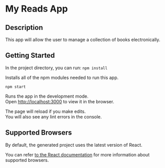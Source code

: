 # My Reads App

## Description

This app will allow the user to manage a collection of books electronically.

## Getting Started

In the project directory, you can run:
`npm install`

Installs all of the npm modules needed to run this app.

`npm start`

Runs the app in the development mode.<br>
Open [http://localhost:3000](http://localhost:3000) to view it in the browser.

The page will reload if you make edits.<br>
You will also see any lint errors in the console.

## Supported Browsers

By default, the generated project uses the latest version of React.

You can refer [to the React documentation](https://reactjs.org/docs/react-dom.html#browser-support) for more information about supported browsers.

